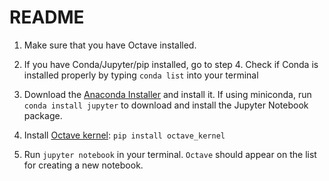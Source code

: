# README

1.  Make sure that you have Octave installed.

1.  If you have Conda/Jupyter/pip installed, go to step 4. Check if Conda is
    installed properly by typing `conda list` into your terminal

1.  Download the
    [Anaconda Installer](https://www.anaconda.com/products/individual) and
    install it. If using miniconda, run `conda install jupyter` to download and
    install the Jupyter Notebook package.

1.  Install [Octave kernel](https://pypi.org/project/octave-kernel/):
    `pip install octave_kernel`

1.  Run `jupyter notebook` in your terminal. `Octave` should appear on the list
    for creating a new notebook.

